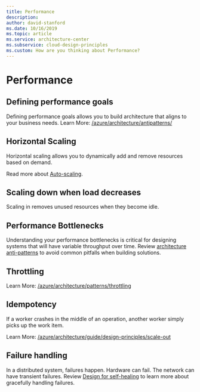 ```yaml
---
title: Performance
description: 
author: david-stanford
ms.date: 10/16/2019
ms.topic: article
ms.service: architecture-center
ms.subservice: cloud-design-principles
ms.custom: How are you thinking about Performance? 
---
```


# Performance

## Defining performance goals

Defining performance goals allows you to build architecture that aligns to your business needs.  Learn More: [/azure/architecture/antipatterns/](../../antipatterns/index.md)

## Horizontal Scaling

Horizontal scaling allows you to dynamically add and remove resources based on demand.

Read more about [Auto-scaling](../../best-practices/auto-scaling.md).

## Scaling down when load decreases

Scaling in removes unused resources when they become idle.

## Performance Bottlenecks

Understanding your performance bottlenecks is critical for designing systems that will have variable throughput over time. Review [architecture anti-patterns](../../antipatterns/index.md) to avoid common pitfalls when building solutions.

## Throttling

Learn More: [/azure/architecture/patterns/throttling](../../patterns/throttling.md)

## Idempotency

If a worker crashes in the middle of an operation, another worker simply picks up the work item.

Learn More: [/azure/architecture/guide/design-principles/scale-out](../../guide/design-principles/scale-out.md)

## Failure handling

In a distributed system, failures happen. Hardware can fail. The network can have transient failures. Review [Design for self-healing](../../guide/design-principles/self-healing.md) to learn more about gracefully handling failures.
